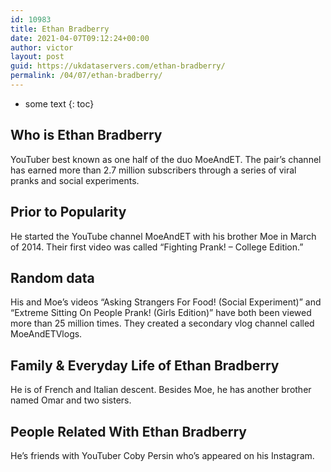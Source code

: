```yaml
---
id: 10983
title: Ethan Bradberry
date: 2021-04-07T09:12:24+00:00
author: victor
layout: post
guid: https://ukdataservers.com/ethan-bradberry/
permalink: /04/07/ethan-bradberry/
---
```


* some text
{: toc}


## Who is Ethan Bradberry



YouTuber best known as one half of the duo MoeAndET. The pair&#8217;s channel has earned more than 2.7 million subscribers through a series of viral pranks and social experiments. 

                
                
                
## Prior to Popularity



He started the YouTube channel MoeAndET with his brother Moe in March of 2014. Their first video was called &#8220;Fighting Prank! &#8211; College Edition.&#8221; 

                
                
                
## Random data



His and Moe&#8217;s videos &#8220;Asking Strangers For Food! (Social Experiment)&#8221; and &#8220;Extreme Sitting On People Prank! (Girls Edition)&#8221; have both been viewed more than 25 million times. They created a secondary vlog channel called MoeAndETVlogs. 

                
                
                
## Family & Everyday Life of Ethan Bradberry



He is of French and Italian descent. Besides Moe, he has another brother named Omar and two sisters. 

                
                
                
## People Related With Ethan Bradberry



He&#8217;s friends with YouTuber Coby Persin who&#8217;s appeared on his Instagram.

                
              
            
          
          
          